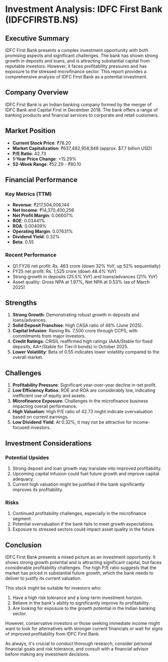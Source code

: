# Investment Analysis: IDFC First Bank (IDFCFIRSTB.NS)

## Executive Summary

IDFC First Bank presents a complex investment opportunity with both promising aspects and significant challenges. The bank has shown strong growth in deposits and loans, and is attracting substantial capital from reputable investors. However, it faces profitability pressures and has exposure to the stressed microfinance sector. This report provides a comprehensive analysis of IDFC First Bank as a potential investment.

## Company Overview

IDFC First Bank is an Indian banking company formed by the merger of IDFC Bank and Capital First in December 2018. The bank offers a range of banking products and financial services to corporate and retail customers.

## Market Position

- **Current Stock Price**: ₹78.20
- **Market Capitalization**: ₹637,482,958,848 (approx. $7.7 billion USD)
- **P/E Ratio**: 42.73
- **1-Year Price Change**: +15.29%
- **52-Week Range**: ₹52.29 - ₹80.10

## Financial Performance

### Key Metrics (TTM)
- **Revenue**: ₹217,504,006,144
- **Net Income**: ₹14,370,400,256
- **Net Profit Margin**: 0.06607%
- **ROE**: 0.03441%
- **ROA**: 0.00409%
- **Operating Margin**: 0.07631%
- **Dividend Yield**: 0.32%
- **Beta**: 0.55

### Recent Performance
- Q1 FY26 net profit: Rs. 463 crore (down 32% YoY, up 52% sequentially)
- FY25 net profit: Rs. 1,525 crore (down 48.4% YoY)
- Strong growth in deposits (25.5% YoY) and loans/advances (21% YoY)
- Asset quality: Gross NPA at 1.87%, Net NPA at 0.53% (as of March 2025)

## Strengths

1. **Strong Growth**: Demonstrating robust growth in deposits and loans/advances.
2. **Solid Deposit Franchise**: High CASA ratio of 48% (June 2025).
3. **Capital Infusion**: Raising Rs. 7,500 crore through CCPS, with commitments from major investors.
4. **Credit Ratings**: CRISIL reaffirmed high ratings (AAA/Stable for fixed deposits, AA+/Stable for Tier-II bonds) in October 2025.
5. **Lower Volatility**: Beta of 0.55 indicates lower volatility compared to the overall market.

## Challenges

1. **Profitability Pressure**: Significant year-over-year decline in net profit.
2. **Low Efficiency Ratios**: ROE and ROA are considerably low, indicating inefficient use of equity and assets.
3. **Microfinance Exposure**: Challenges in the microfinance business impacting overall performance.
4. **High Valuation**: High P/E ratio of 42.73 might indicate overvaluation based on current earnings.
5. **Low Dividend Yield**: At 0.32%, it may not be attractive for income-focused investors.

## Investment Considerations

### Potential Upsides
1. Strong deposit and loan growth may translate into improved profitability.
2. Upcoming capital infusion could fuel future growth and improve capital adequacy.
3. Current high valuation might be justified if the bank significantly improves its profitability.

### Risks
1. Continued profitability challenges, especially in the microfinance segment.
2. Potential overvaluation if the bank fails to meet growth expectations.
3. Exposure to stressed sectors could impact asset quality in the future.

## Conclusion

IDFC First Bank presents a mixed picture as an investment opportunity. It shows strong growth potential and is attracting significant capital, but faces considerable profitability challenges. The high P/E ratio suggests that the market has priced in substantial future growth, which the bank needs to deliver to justify its current valuation.

This stock might be suitable for investors who:
1. Have a high risk tolerance and a long-term investment horizon.
2. Believe in the bank's ability to significantly improve its profitability.
3. Are looking for exposure to the growth potential in the Indian banking sector.

However, conservative investors or those seeking immediate income might want to look for alternatives with stronger current financials or wait for signs of improved profitability from IDFC First Bank.

As always, it's crucial to conduct thorough research, consider personal financial goals and risk tolerance, and consult with a financial advisor before making any investment decisions.
